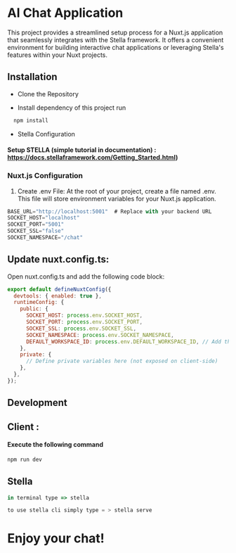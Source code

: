 
# AI Chat Application

This project provides a streamlined setup process for a Nuxt.js application that seamlessly integrates with the Stella framework. It offers a convenient environment for building interactive chat applications or leveraging Stella's features within your Nuxt projects.



## Installation
* Clone the Repository

* Install dependency of this project run

```bash
  npm install
```

* Stella Configuration
#### Setup STELLA (simple tutorial in documentation) : https://docs.stellaframework.com/Getting_Started.html)

### Nuxt.js Configuration

1. Create .env File:
At the root of your project, create a file named .env. This file will store environment variables for your Nuxt.js application.





```javascript
BASE_URL="http://localhost:5001"  # Replace with your backend URL
SOCKET_HOST="localhost"
SOCKET_PORT="5001"
SOCKET_SSL="false"
SOCKET_NAMESPACE="/chat"
```


## Update nuxt.config.ts:
Open nuxt.config.ts and add the following code block:

```javascript
export default defineNuxtConfig({
  devtools: { enabled: true },
  runtimeConfig: {
    public: {
      SOCKET_HOST: process.env.SOCKET_HOST,
      SOCKET_PORT: process.env.SOCKET_PORT,
      SOCKET_SSL: process.env.SOCKET_SSL,
      SOCKET_NAMESPACE: process.env.SOCKET_NAMESPACE,
      DEFAULT_WORKSPACE_ID: process.env.DEFAULT_WORKSPACE_ID, // Add this line if needed
    },
    private: {
      // Define private variables here (not exposed on client-side)
    },
  },
});
```

## Development

## Client :
 #### Execute the following command
```javascript 
npm run dev
```

## Stella
```javascript 
in terminal type => stella
```
```javascript 
to use stella cli simply type = > stella serve
```

# Enjoy your chat!
